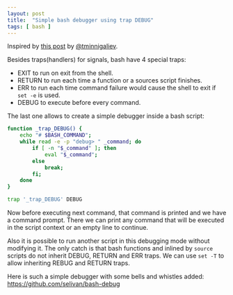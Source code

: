 ```yaml
---
layout: post
title:  "Simple bash debugger using trap DEBUG"
tags: [ bash ]
---
```


Inspired by [this post](https://habr.com/ru/users/tminnigaliev/) by [ @tminnigaliev](https://habr.com/ru/users/tminnigaliev/).

Besides traps(handlers) for signals, bash have 4 special traps:

* EXIT to run on exit from the shell.
* RETURN to run each time a function or a sources script finishes.
* ERR to run each time command failure would cause the shell to exit if `set -e` is used.
* DEBUG to execute before every command.

 The last one allows to create a simple debugger inside a bash script:

```bash
function _trap_DEBUG() {
    echo "# $BASH_COMMAND";
    while read -e -p "debug> " _command; do
        if [ -n "$_command" ]; then
            eval "$_command";
        else
            break;
        fi;
    done
}

trap '_trap_DEBUG' DEBUG
```

Now before executing next command, that command is printed and we have a command prompt. There we can print any command that will be executed in the script context or an empty line to continue.

Also it is possible to run another script in this debugging mode without modifying it. The only catch is that bash functions and inlined by `source` scripts do not inherit DEBUG, RETURN and ERR traps. We can use `set -T` to allow inheriting REBUG and RETURN traps.

Here is such a simple debugger with some bells and whistles added: https://github.com/selivan/bash-debug
